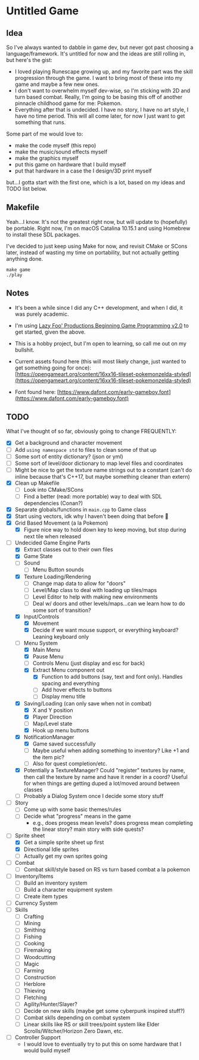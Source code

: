 # Untitled Game

## Idea
So I've always wanted to dabble in game dev, but never got past choosing a language/framework. It's untitled for now and the ideas are still rolling in, but here's the gist:

* I loved playing Runescape growing up, and my favorite part was the skill progression through the game. I want to bring most of these into my game and maybe a few new ones.
* I don't want to overwhelm myself dev-wise, so I'm sticking with 2D and turn based combat. Really, I'm going to be basing this off of another pinnacle childhood game for me: Pokemon.
* Everything after that is undecided. I have no story, I have no art style, I have no time period. This will all come later, for now I just want to get something that runs.

Some part of me would love to:
* make the code myself (this repo)
* make the music/sound effects myself
* make the graphics myself
* put this game on hardware that I build myself
* put that hardware in a case the I design/3D print myself

but...I gotta start with the first one, which is a lot, based on my ideas and TODO list below.

## Makefile
Yeah...I know. It's not the greatest right now, but will update to (hopefully) be portable. Right now, I'm on macOS Catalina 10.15.1 and using Homebrew to install these SDL packages.

I've decided to just keep using Make for now, and revisit CMake or SCons later, instead of wasting my time on portability, but not actually getting anything done.

`make game`  
`./play`

## Notes
* It's been a while since I did any C++ development, and when I did, it was purely academic.
* I'm using [Lazy Foo' Productions Beginning Game Programming v2.0](https://lazyfoo.net/tutorials/SDL/index.php) to get started, given the above.
* This is a hobby project, but I'm open to learning, so call me out on my bullshit.

* Current assets found here (this will most likely change, just wanted to get something going for once): [https://opengameart.org/content/16xx16-tileset-pokemonzelda-styled](https://opengameart.org/content/16xx16-tileset-pokemonzelda-styled)
* Font found here: [https://www.dafont.com/early-gameboy.font](https://www.dafont.com/early-gameboy.font)

## TODO
What I've thought of so far, obviously going to change FREQUENTLY:

- [X] Get a background and character movement
- [ ] Add `using namespace std` to files to clean some of that up
- [ ] Some sort of entity dictionary? (json or yml)
- [ ] Some sort of level/door dictionary to map level files and coordinates
- [ ] Might be nice to get the texture name strings out to a constant (can't do inline because that's C++17, but maybe something cleaner than extern)
- [X] Clean up Makefile
  - [ ] Look into CMake/SCons
  - [ ] Find a better (read: more portable) way to deal with SDL dependencies (Conan?)
- [X] Separate globals/functions in `main.cpp` to Game class
- [X] Start using vectors, idk why I haven't been doing that before :shrug:
- [X] Grid Based Movement (a la Pokemon)
  - [X] Figure nice way to hold down key to keep moving, but stop during next tile when released
- [ ] Undecided Game Engine Parts
  - [X] Extract classes out to their own files
  - [X] Game State
  - [ ] Sound
    - [ ] Menu Button sounds
  - [X] Texture Loading/Rendering
    - [ ] Change map data to allow for "doors"
    - [ ] Level/Map class to deal with loading up tiles/maps
    - [ ] Level Editor to help with making new environments
    - [ ] Deal w/ doors and other levels/maps...can we learn how to do some sort of transition?
  - [X] Input/Controls
    - [X] Movement
    - [X] Decide if we want mouse support, or everything keyboard? Leaning keyboard only
  - [ ] Menu System
    - [X] Main Menu
    - [X] Pause Menu
    - [ ] Controls Menu (just display and esc for back)
    - [X] Extract Menu component out
      - [X] Function to add buttons (say, text and font only). Handles spacing and everything
      - [ ] Add hover effects to buttons
      - [ ] Display menu title
  - [X] Saving/Loading (can only save when not in combat)
    - [X] X and Y position
    - [X] Player Direction
    - [ ] Map/Level state
    - [X] Hook up menu buttons
  - [X] NotificationManager
    - [X] Game saved successfully
    - [ ] Maybe useful when adding something to inventory? Like +1 and the item pic?
    - [ ] Also for quest completion/etc.
  - [X] Potentially a TextureManager? Could "register" textures by name, then call the texture by name and have it render in a coord? Useful for when things are getting duped a lot/moved around between classes
  - [ ] Probably a Dialog System once I decide some story stuff
- [ ] Story
  - [ ] Come up with some basic themes/rules
  - [ ] Decide what "progress" means in the game
    - e.g., does progess mean levels? does progress mean completing the linear story? main story with side quests?
- [ ] Sprite sheet
  - [X] Get a simple sprite sheet up first
  - [X] Directional Idle sprites
  - [ ] Actually get my own sprites going
- [ ] Combat
  - [ ] Combat skill/style based on RS vs turn based combat a la pokemon
- [ ] Inventory/Items
  - [ ] Build an inventory system
  - [ ] Build a character equipment system
  - [ ] Create item types
- [ ] Currency System
- [ ] Skills
  - [ ] Crafting
  - [ ] Mining
  - [ ] Smithing
  - [ ] Fishing
  - [ ] Cooking
  - [ ] Firemaking
  - [ ] Woodcutting
  - [ ] Magic
  - [ ] Farming
  - [ ] Construction
  - [ ] Herblore
  - [ ] Thieving
  - [ ] Fletching
  - [ ] Agility/Hunter/Slayer?
  - [ ] Decide on new skills (maybe get some cyberpunk inspired stuff?)
  - [ ] Combat sklls depending on combat system
  - [ ] Linear skills like RS or skill trees/point system like Elder Scrolls/Witcher/Horizon Zero Dawn, etc.
- [ ] Controller Support
  - I would love to eventually try to put this on some hardware that I would build myself
